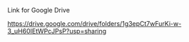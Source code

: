 Link for Google Drive 

https://drive.google.com/drive/folders/1g3epCt7wFurKi-w-3_uH60IEtWPcJPsP?usp=sharing
